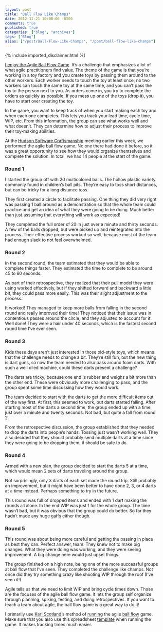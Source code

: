 ```yaml
---
layout: post
title: "Ball Flow Like Champs"
date: 2012-12-21 10:00:00 -0500
comments: true
published: true
categories: ["blog", "archives"]
tags: ["Blog"]
alias: ["/post/Ball-Flow-Like-Champs", "/post/ball-flow-like-champs"]
---
```

<!-- more -->
{% include imported_disclaimer.html %}
<p><a href="http://brendan.enrick.com/post/Ball-Flow-Recap-CodeMash-Coding-Dojo.aspx" target="_blank">I enjoy the Agile Ball Flow Game</a>. It’s a challenge that emphasizes a lot of what agile practitioners find value. The theme of the game is that you’re working in a toy factory and you create toys by passing them around to the other workers. Each worker needs to touch the toy at least once, no two workers can touch the same toy at the same time, and you can’t pass the toy to the person next to you. As orders come in, you try to complete the orders as quickly as possible. If you mess up one of the toys (drop it), you have to start over creating the toy. </p>  <p>In the game, you want to keep track of when you start making each toy and when each one completes. This lets you track your lead time, cycle time, WIP, etc. From this information, the group can see what works well and what doesn’t. They can determine how to adjust their process to improve their toy-making abilities.</p>  <p>At the <a href="http://hudsonsc.com/" target="_blank">Hudson Software Craftsmanship</a> meeting earlier this week, we performed the agile ball flow game. No one there had done it before, so it was a great opportunity to see how they would organize themselves and complete the solution. In total, we had 14 people at the start of the game.</p>  <h3>Round 1</h3>  <p>I started the group off with 20 multicolored balls. The hollow plastic variety commonly found in children’s ball pits. They’re easy to toss short distances, but can be tricky for a long distance toss.</p>  <p>They first created a circle to facilitate passing. One thing they did very right was passing 1 ball around as a demonstration so that the whole team could practice and get an idea of what they were going to be doing. Much better than just assuming that everything will work as expected! </p>  <p>They completed the full order of 20 in just over a minute and thirty seconds. A few of the balls dropped, but were picked up and reintegrated into the process. Their effective process worked so well, because most of the team had enough slack to not feel overwhelmed.</p>  <h3>Round 2</h3>  <p>In the second round, the team estimated that they would be able to complete things faster. They estimated the time to complete to be around 45 to 60 seconds.</p>  <p>As part of their retrospective, they realized that their pull model they were using worked effectively, but if they shifted forward and backward a little bit, they could pass more easily. This was their slight adjustment to the process.</p>  <p>It worked! They managed to keep more balls from falling in the second round and really improved their time! They noticed that their issue was in contentious passes around the circle, and they adjusted to account for it. Well done! They were a hair under 40 seconds, which is the fastest second round time I’ve ever seen.</p>  <h3>Round 3</h3>  <p>Kids these days aren’t just interested in those old-style toys, which means that the challenge needs to change a bit. They’re still fun, but the new thing is dart guns, so now the team needed to also pass around foam darts. With such a well oiled machine, could these darts present a challenge?</p>  <p>The darts are tricky, because one end is rubber and weighs a bit more than the other end. These were obviously more challenging to pass, and the group spent some time discussing how they would work.</p>  <p>The team decided to start with the darts to get the more difficult items out of the way first. At first, this seemed to work, but darts started falling. After starting most of the darts a second time, the group ended up with a time just over a minute and twenty seconds. Not bad, but quite a fall from round 2.</p>  <p>From the retrospective discussion, the group established that they needed to drop the darts into people’s hands. Tossing just wasn’t working well. They also decided that they should probably send multiple darts at a time since they were going to be dropping them, it should be safe to do.</p>  <h3>Round 4</h3>  <p>Armed with a new plan, the group decided to start the darts 5 at a time, which would mean 2 sets of darts traveling around the group.</p>  <p>Not surprisingly, only 3 darts of each set made the round trip. Still probably an improvement, but it might have been better to have done 2, 3, or 4 darts at a time instead. Perhaps something to try in the future.</p>  <p>This round was full of dropped items and ended with 1 dart making the rounds all alone. In the end WIP was just 1 for the whole group. The time wasn’t bad, but it was obvious that the group could do better. So far they hadn’t made any huge gaffs either though.</p>  <h3>Round 5</h3>  <p>This round was about being more careful and getting the passing in place as best they can. Perfect answer, team. They knew not to make big changes. What they were doing was working, and they were seeing improvement. A big change here would just upset things.</p>  <p>The group finished on a high note, being one of the more successful groups at ball flow that I’ve seen. They completed the challenge like champs. Not once did they try something crazy like shooting WIP through the roof (I’ve seen it!)</p>  <p>Agile tells us that we need to limit WIP and bring cycle times down. Those are the focuses of the agile ball flow game. It lets the group self organize through planning, spiking, testing, and doing retrospectives. If you want to teach a team about agile, the ball flow game is a great way to do it!</p>  <p>I primarily use <a href="http://availagility.co.uk/" target="_blank">Karl Scotland</a>’s method of <a href="http://availagility.co.uk/2011/07/19/running-the-ball-flow-game/" target="_blank">running</a> the agile <a href="http://availagility.co.uk/2010/11/17/the-ball-flow-game/" target="_blank">ball flow</a> game. Make sure that you also use this spreadsheet <a href="http://brendan.enrick.com/files/downloads/Ball%20Flow%20Metrics%20Template%201.00.xlsm" target="_blank">template</a> when running the game. It makes tracking times much easier.</p>
